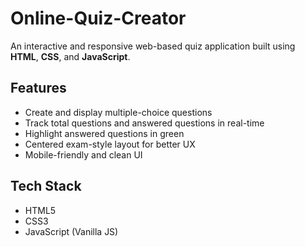# Online-Quiz-Creator

An interactive and responsive web-based quiz application built using **HTML**, **CSS**, and **JavaScript**.

## Features
- Create and display multiple-choice questions
- Track total questions and answered questions in real-time
- Highlight answered questions in green
- Centered exam-style layout for better UX
- Mobile-friendly and clean UI

## Tech Stack
- HTML5
- CSS3
- JavaScript (Vanilla JS)
